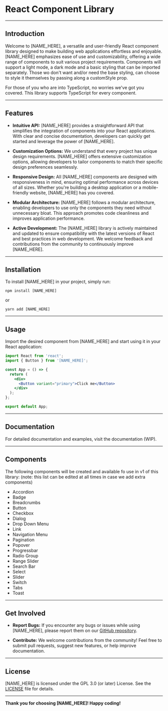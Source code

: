 # React Component Library

---

## Introduction

Welcome to [NAME_HERE], a versatile and user-friendly React component library designed to make building web applications effortless and enjoyable. [NAME_HERE] emphasizes ease of use and customizability, offering a wide range of components to suit various project requirements. Components will support a light mode, a dark mode and a basic styling that can be imported separately. Those wo don't want and/or need the base styling, can choose to style it themselves by passing along a customStyle prop.

For those of you who are into TypeScript, no worries we've got you covered. This library supports TypeScript for every component.

---

## Features

- **Intuitive API:** [NAME_HERE] provides a straightforward API that simplifies the integration of components into your React applications. With clear and concise documentation, developers can quickly get started and leverage the power of [NAME_HERE].

- **Customization Options:** We understand that every project has unique design requirements. [NAME_HERE] offers extensive customization options, allowing developers to tailor components to match their specific design preferences seamlessly.

- **Responsive Design:** All [NAME_HERE] components are designed with responsiveness in mind, ensuring optimal performance across devices of all sizes. Whether you're building a desktop application or a mobile-friendly website, [NAME_HERE] has you covered.

- **Modular Architecture:** [NAME_HERE] follows a modular architecture, enabling developers to use only the components they need without unnecessary bloat. This approach promotes code cleanliness and improves application performance.

- **Active Development:** The [NAME_HERE] library is actively maintained and updated to ensure compatibility with the latest versions of React and best practices in web development. We welcome feedback and contributions from the community to continuously improve [NAME_HERE].

---

## Installation

To install [NAME_HERE] in your project, simply run:

```
npm install [NAME_HERE]
```

or

```
yarn add [NAME_HERE]
```

---

## Usage

Import the desired component from [NAME_HERE] and start using it in your React application:

```jsx
import React from 'react';
import { Button } from '[NAME_HERE]';

const App = () => {
  return (
    <div>
      <Button variant="primary">Click me</Button>
    </div>
  );
};

export default App;
```

---

## Documentation

For detailed documentation and examples, visit the documentation (WIP).

---

## Components
The following components will be created and available fo use in v1 of this library:
(note: this list can be edited at all times in case we add extra components)
- Accordion
- Badge
- Breadcrumbs
- Button
- Checkbox
- Dialog
- Drop Down Menu
- Link
- Navigation Menu
- Pagination
- Popover
- Progressbar
- Radio Group
- Range Slider
- Search Bar
- Select
- Slider
- Switch
- Tabs
- Toast

---

## Get Involved

- **Report Bugs:** If you encounter any bugs or issues while using [NAME_HERE], please report them on our [GitHub repository](https://github.com/NickBevers/react-components/issues).

- **Contribute:** We welcome contributions from the community! Feel free to submit pull requests, suggest new features, or help improve documentation.

---

## License

[NAME_HERE] is licensed under the GPL 3.0 (or later) License. See the [LICENSE](https://github.com/NickBevers/react-components/blob/main/LICENSE) file for details.

---

**Thank you for choosing [NAME_HERE]! Happy coding!**
